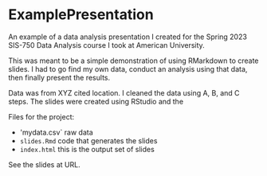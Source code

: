 # ExamplePresentation
An example of a data analysis presentation I created for the Spring 2023 SIS-750 Data Analysis course I took at American University.

This  was meant to be a simple demonstration of using RMarkdown to create slides. I had to go find my own data, conduct an analysis using that data, then finally present the results.

Data was from XYZ cited location. I cleaned the data using A, B, and C steps. The slides were created using RStudio and the 

Files for the project:
- 'mydata.csv` raw data
- `slides.Rmd` code that generates the slides
- `index.html` this is the output set of slides

See the slides at URL.
